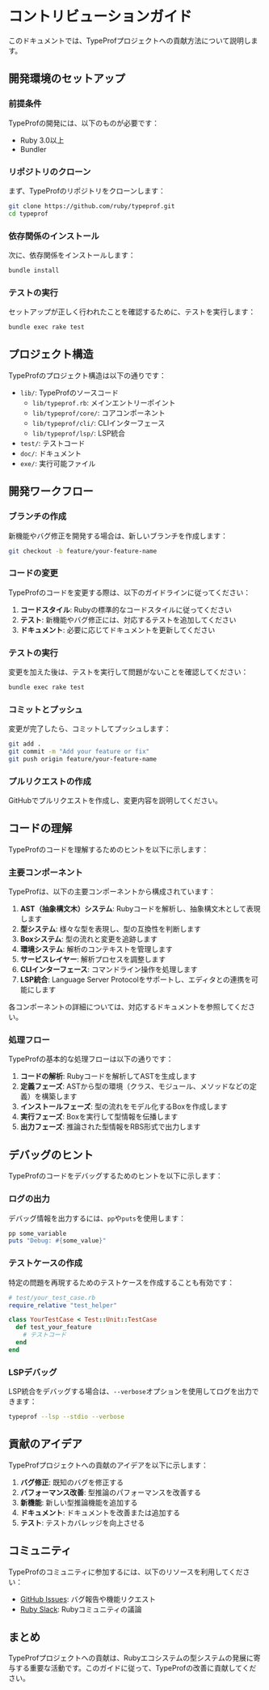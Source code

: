 # コントリビューションガイド

このドキュメントでは、TypeProfプロジェクトへの貢献方法について説明します。

## 開発環境のセットアップ

### 前提条件

TypeProfの開発には、以下のものが必要です：

- Ruby 3.0以上
- Bundler

### リポジトリのクローン

まず、TypeProfのリポジトリをクローンします：

```bash
git clone https://github.com/ruby/typeprof.git
cd typeprof
```

### 依存関係のインストール

次に、依存関係をインストールします：

```bash
bundle install
```

### テストの実行

セットアップが正しく行われたことを確認するために、テストを実行します：

```bash
bundle exec rake test
```

## プロジェクト構造

TypeProfのプロジェクト構造は以下の通りです：

- `lib/`: TypeProfのソースコード
  - `lib/typeprof.rb`: メインエントリーポイント
  - `lib/typeprof/core/`: コアコンポーネント
  - `lib/typeprof/cli/`: CLIインターフェース
  - `lib/typeprof/lsp/`: LSP統合
- `test/`: テストコード
- `doc/`: ドキュメント
- `exe/`: 実行可能ファイル

## 開発ワークフロー

### ブランチの作成

新機能やバグ修正を開発する場合は、新しいブランチを作成します：

```bash
git checkout -b feature/your-feature-name
```

### コードの変更

TypeProfのコードを変更する際は、以下のガイドラインに従ってください：

1. **コードスタイル**: Rubyの標準的なコードスタイルに従ってください
2. **テスト**: 新機能やバグ修正には、対応するテストを追加してください
3. **ドキュメント**: 必要に応じてドキュメントを更新してください

### テストの実行

変更を加えた後は、テストを実行して問題がないことを確認してください：

```bash
bundle exec rake test
```

### コミットとプッシュ

変更が完了したら、コミットしてプッシュします：

```bash
git add .
git commit -m "Add your feature or fix"
git push origin feature/your-feature-name
```

### プルリクエストの作成

GitHubでプルリクエストを作成し、変更内容を説明してください。

## コードの理解

TypeProfのコードを理解するためのヒントを以下に示します：

### 主要コンポーネント

TypeProfは、以下の主要コンポーネントから構成されています：

1. **AST（抽象構文木）システム**: Rubyコードを解析し、抽象構文木として表現します
2. **型システム**: 様々な型を表現し、型の互換性を判断します
3. **Boxシステム**: 型の流れと変更を追跡します
4. **環境システム**: 解析のコンテキストを管理します
5. **サービスレイヤー**: 解析プロセスを調整します
6. **CLIインターフェース**: コマンドライン操作を処理します
7. **LSP統合**: Language Server Protocolをサポートし、エディタとの連携を可能にします

各コンポーネントの詳細については、対応するドキュメントを参照してください。

### 処理フロー

TypeProfの基本的な処理フローは以下の通りです：

1. **コードの解析**: Rubyコードを解析してASTを生成します
2. **定義フェーズ**: ASTから型の環境（クラス、モジュール、メソッドなどの定義）を構築します
3. **インストールフェーズ**: 型の流れをモデル化するBoxを作成します
4. **実行フェーズ**: Boxを実行して型情報を伝播します
5. **出力フェーズ**: 推論された型情報をRBS形式で出力します

## デバッグのヒント

TypeProfのコードをデバッグするためのヒントを以下に示します：

### ログの出力

デバッグ情報を出力するには、`pp`や`puts`を使用します：

```ruby
pp some_variable
puts "Debug: #{some_value}"
```

### テストケースの作成

特定の問題を再現するためのテストケースを作成することも有効です：

```ruby
# test/your_test_case.rb
require_relative "test_helper"

class YourTestCase < Test::Unit::TestCase
  def test_your_feature
    # テストコード
  end
end
```

### LSPデバッグ

LSP統合をデバッグする場合は、`--verbose`オプションを使用してログを出力できます：

```bash
typeprof --lsp --stdio --verbose
```

## 貢献のアイデア

TypeProfプロジェクトへの貢献のアイデアを以下に示します：

1. **バグ修正**: 既知のバグを修正する
2. **パフォーマンス改善**: 型推論のパフォーマンスを改善する
3. **新機能**: 新しい型推論機能を追加する
4. **ドキュメント**: ドキュメントを改善または追加する
5. **テスト**: テストカバレッジを向上させる

## コミュニティ

TypeProfのコミュニティに参加するには、以下のリソースを利用してください：

- [GitHub Issues](https://github.com/ruby/typeprof/issues): バグ報告や機能リクエスト
- [Ruby Slack](https://ruby-jp.github.io/): Rubyコミュニティの議論

## まとめ

TypeProfプロジェクトへの貢献は、Rubyエコシステムの型システムの発展に寄与する重要な活動です。このガイドに従って、TypeProfの改善に貢献してください。
